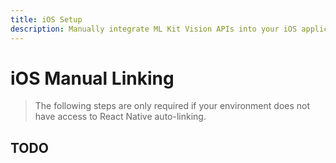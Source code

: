 ```yaml
---
title: iOS Setup
description: Manually integrate ML Kit Vision APIs into your iOS application.
---
```


# iOS Manual Linking

> The following steps are only required if your environment does not have access to React Native
> auto-linking.

## TODO
